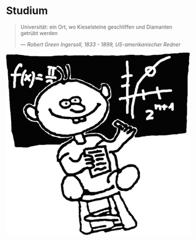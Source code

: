 # Studium

> Universität: ein Ort, wo Kieselsteine geschliffen und Diamanten getrübt werden
>
> &mdash; *Robert Green Ingersoll, 1833 - 1899, US-amerikanischer Redner*

![Tafel-Wesen](../_res/img/wesen/tafel.png)
